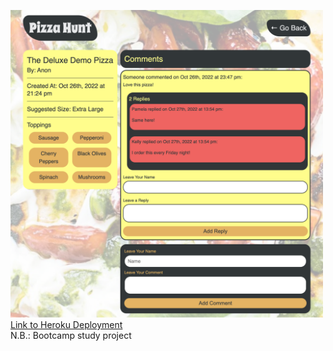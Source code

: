 <img src="./public/assets/images/screenshot-1.jpg" width="500" /><br>
<a href ="https://thawing-river-00477.herokuapp.com/" target="_blank">Link to Heroku Deployment</a><br>
N.B.: Bootcamp study project